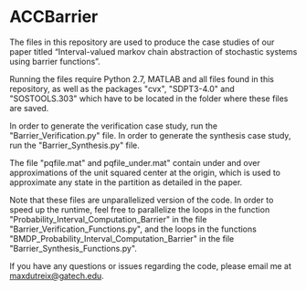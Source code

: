 # ACCBarrier

The files in this repository are used to produce the case studies of our paper titled “Interval-valued markov chain
abstraction of stochastic systems using barrier functions”. 

Running the files require Python 2.7, MATLAB and all files found in this repository, as well as the packages "cvx", "SDPT3-4.0" and "SOSTOOLS.303" which have to be located in the folder where these files are saved.

In order to generate the verification case study, run the "Barrier_Verification.py" file. In order to generate the synthesis case study, run the "Barrier_Synthesis.py" file.

The file "pqfile.mat" and pqfile_under.mat" contain under and over approximations of the unit squared center at the origin, which is used to approximate any state in the partition as detailed in the paper.

Note that these files are unparallelized version of the code. In order to speed up the runtime, feel free to parallelize the loops in the function "Probability_Interval_Computation_Barrier" in the file "Barrier_Verification_Functions.py", and the loops in the functions "BMDP_Probability_Interval_Computation_Barrier" in the file "Barrier_Synthesis_Functions.py".

If you have any questions or issues regarding the code, please email me at maxdutreix@gatech.edu.
